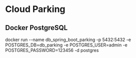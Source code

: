 # Cloud Parking

## Docker PostgreSQL
docker run --name db_spring_boot_parking -p 5432:5432 -e POSTGRES_DB=db_parking -e POSTGRES_USER=admin -e POSTGRES_PASSWORD=123456 -d postgres